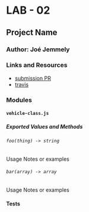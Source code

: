 # LAB - 02

## Project Name

### Author: Joé Jemmely

### Links and Resources

- [submission PR](https://github.com/401-advanced-javascript-joejemmely/lab-02/pull/1)
- [travis](https://travis-ci.com/401-advanced-javascript-joejemmely/lab-02)

### Modules

#### `vehicle-class.js`

##### Exported Values and Methods

###### `foo(thing) -> string`

Usage Notes or examples

###### `bar(array) -> array`

Usage Notes or examples

#### Tests
